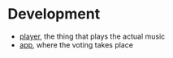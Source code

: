 # Development

* [player](./player/index.md), the thing that plays the actual music
* [app](./app/index.md), where the voting takes place
